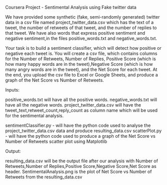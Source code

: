 Coursera Project - Sentimental Analysis using Fake twitter data

We have provided some synthetic (fake, semi-randomly generated) twitter data in a csv file named project_twitter_data.csv 
which has the text of a tweet, the number of retweets of that tweet, and the number of replies to that tweet. 
We have also words that express positive sentiment and negative sentiment,in the files positive_words.txt and negative_words.txt.

Your task is to build a sentiment classifier, which will detect how positive or negative each tweet is.
You will create a csv file, which contains columns for the Number of Retweets, Number of Replies, Positive Score
(which is how many happy words are in the tweet),Negative Score (which is how many angry words are in the tweet),
and the Net Score for each tweet. 
At the end, you upload the csv file to Excel or Google Sheets, and produce a graph of the Net Score vs Number of Retweets.

Inputs:

positive_words.txt will have all the positive words.
negative_words.txt will have all the negative words.
project_twitter_data.csv will have the tweet_text,retweet_count,reply_count as column name which will be used for the sentimental analysis.

sentimentClassifier.py - will have the python code used to analyse the project_twitter_data.csv data and produce resulting_data.csv
scatterPlot.py - will have the python code used to produce a graph of the Net Score vs Number of Retweets scatter plot using Matplotlib

Output:

resulting_data.csv will be the output file after our analysis with Number of Retweets,Number of Replies,Positive Score,Negative Score,Net Score as header.
SentimentalAnalysis.png is the plot of Net Score vs Number of Retweets from the resulting_data.csv
